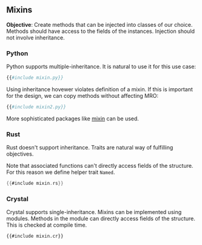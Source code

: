 ## Mixins

**Objective**: Create methods that can be injected into classes of our choice. Methods should have access to the fields of the instances. Injection should not involve inheritance.

### Python

Python supports multiple-inheritance. It is natural to use it for this use case:

```python
{{#include mixin.py}}
```

Using inheritance hovewer violates definition of a mixin. If this is important for the design, we can copy methods without affecting MRO:

```python
{{#include mixin2.py}}
```

More sophisticated packages like [mixin](https://pypi.org/project/mixin/) can be used.

### Rust

Rust doesn't support inheritance. Traits are natural way of fulfilling objectives.

Note that associated functions can't directly access fields of the structure. For this reason we define helper trait `Named`.

```rust
{{#include mixin.rs}}
```

### Crystal

Crystal supports single-inheritance. Mixins can be implemented using modules. Methods in the module can directly access fields of the structure. This is checked at compile time.

```crystal
{{#include mixin.cr}}
```
